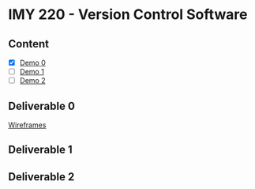 # IMY 220 - Version Control Software

## Content
- [x] [Demo 0](#deliverable-0)
- [ ] [Demo 1](#deliverable-1)
- [ ] [Demo 2](#deliverable-2)

## Deliverable 0

[Wireframes](https://drive.google.com/file/d/1M_SR3mZfTFXrnkJ0yfXA4bXSXHs33IDx/view?usp=sharing)
## Deliverable 1

## Deliverable 2
